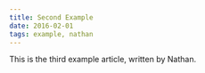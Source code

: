 ```yaml
---
title: Second Example
date: 2016-02-01
tags: example, nathan
---
```


This is the third example article, written by Nathan.
